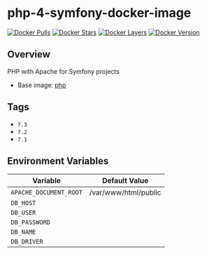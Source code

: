 # php-4-symfony-docker-image

[![Docker Pulls](https://img.shields.io/docker/pulls/abgeo/php-symfony.svg)](https://hub.docker.com/r/abgeo/php-symfony)
[![Docker Stars](https://img.shields.io/docker/stars/abgeo/php-symfony.svg)](https://hub.docker.com/r/abgeo/php-symfony)
[![Docker Layers](https://images.microbadger.com/badges/image/abgeo/php-symfony.svg)](https://microbadger.com/images/abgeo/php-symfony)
[![Docker Version](https://images.microbadger.com/badges/version/abgeo/php-symfony.svg)](https://microbadger.com/images/abgeo/php-symfony)

## Overview
PHP with Apache for Symfony projects

* Base image: [php](https://hub.docker.com/_/php)

## Tags

* `7.3`
* `7.2`
* `7.1`

## Environment Variables

| Variable                            | Default Value        |
| ----------------------------------- | ---------------------|
| `APACHE_DOCUMENT_ROOT`              | /var/www/html/public |
| `DB_HOST`                           |                      |
| `DB_USER`                           |                      |
| `DB_PASSWORD`                       |                      |
| `DB_NAME`                           |                      |
| `DB_DRIVER`                         |                      |

